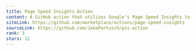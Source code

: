 ```yaml
---
title: Page Speed Insights Action
content: A GitHub action that utilizes Google's Page Speed Insights to generate a performance report
siteLink: https://github.com/marketplace/actions/page-speed-insights
sourceLink: https://github.com/JakePartusch/psi-action
rank: 3
stars: 12
---
```

